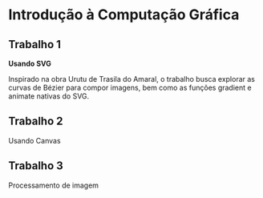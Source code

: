 # Introdução à Computação Gráfica

## Trabalho 1

 **Usando SVG**
 
 Inspirado na obra Urutu de Trasila do Amaral, o trabalho busca explorar as curvas de Bézier para compor imagens, bem como as funções gradient e animate nativas do SVG.

## Trabalho 2

Usando Canvas

## Trabalho 3

Processamento de imagem
